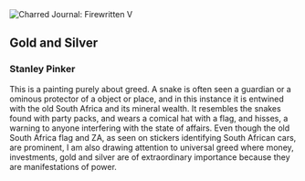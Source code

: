 <div class="artwork-of-the-day">
  <div class="container">
    <div class="img-wrapper">
      <img
        src="https://uploads0.wikiart.org/images/stanley-pinker/gold-and-silver.jpg"
        alt="Charred Journal: Firewritten V" />
    </div>
    <div class="artwork-detail">
      <div class="artwork-origin"> 
        <h2 class="artwork-name">Gold and Silver</h2>
        <h3 class="artist">
          Stanley Pinker
        </h3>
      </div>
      <p class="description">
        <span class="artwork-description-text ng-binding" ng-bind-html="viewModel.ArtworkOfTheDay.Description | unsafe">This is a painting purely about greed. A snake is often seen a guardian or a ominous protector of a object or place, and in this instance it is entwined with the old South Africa and its mineral wealth. It resembles the snakes found with party packs, and wears a comical hat with a flag, and hisses, a warning to anyone interfering with the state of affairs. Even though the old South Africa flag and ZA, as seen on stickers identifying South African cars, are prominent, I am also drawing attention to universal greed where money, investments, gold and silver are of extraordinary importance because they are manifestations of power.</span>
                        <div class="text-shadow-container" ng-show="showShadow" style=""></div>
      </p>
    </div>
  </div>

</div>
